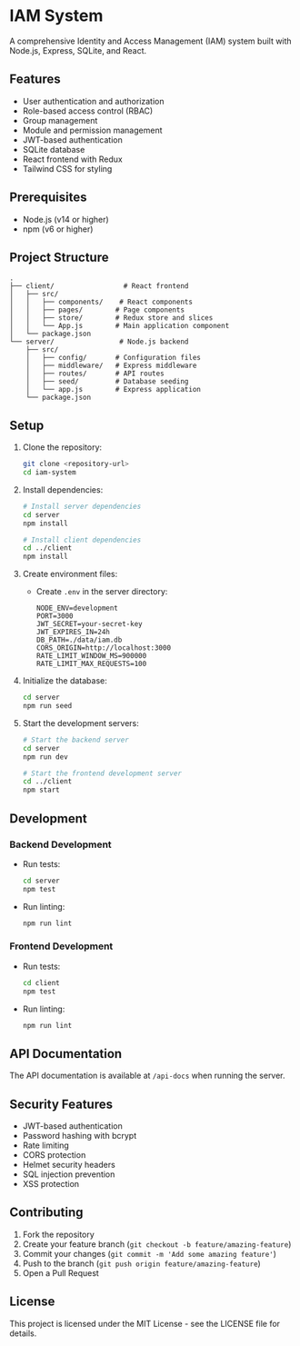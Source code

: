 # IAM System

A comprehensive Identity and Access Management (IAM) system built with Node.js, Express, SQLite, and React.

## Features

- User authentication and authorization
- Role-based access control (RBAC)
- Group management
- Module and permission management
- JWT-based authentication
- SQLite database
- React frontend with Redux
- Tailwind CSS for styling

## Prerequisites

- Node.js (v14 or higher)
- npm (v6 or higher)

## Project Structure

```
.
├── client/                 # React frontend
│   ├── src/
│   │   ├── components/    # React components
│   │   ├── pages/        # Page components
│   │   ├── store/        # Redux store and slices
│   │   └── App.js        # Main application component
│   └── package.json
└── server/                # Node.js backend
    ├── src/
    │   ├── config/       # Configuration files
    │   ├── middleware/   # Express middleware
    │   ├── routes/       # API routes
    │   ├── seed/         # Database seeding
    │   └── app.js        # Express application
    └── package.json
```

## Setup

1. Clone the repository:
   ```bash
   git clone <repository-url>
   cd iam-system
   ```

2. Install dependencies:
   ```bash
   # Install server dependencies
   cd server
   npm install

   # Install client dependencies
   cd ../client
   npm install
   ```

3. Create environment files:
   - Create `.env` in the server directory:
     ```
     NODE_ENV=development
     PORT=3000
     JWT_SECRET=your-secret-key
     JWT_EXPIRES_IN=24h
     DB_PATH=./data/iam.db
     CORS_ORIGIN=http://localhost:3000
     RATE_LIMIT_WINDOW_MS=900000
     RATE_LIMIT_MAX_REQUESTS=100
     ```

4. Initialize the database:
   ```bash
   cd server
   npm run seed
   ```

5. Start the development servers:
   ```bash
   # Start the backend server
   cd server
   npm run dev

   # Start the frontend development server
   cd ../client
   npm start
   ```

## Development

### Backend Development

- Run tests:
  ```bash
  cd server
  npm test
  ```

- Run linting:
  ```bash
  npm run lint
  ```

### Frontend Development

- Run tests:
  ```bash
  cd client
  npm test
  ```

- Run linting:
  ```bash
  npm run lint
  ```

## API Documentation

The API documentation is available at `/api-docs` when running the server.

## Security Features

- JWT-based authentication
- Password hashing with bcrypt
- Rate limiting
- CORS protection
- Helmet security headers
- SQL injection prevention
- XSS protection

## Contributing

1. Fork the repository
2. Create your feature branch (`git checkout -b feature/amazing-feature`)
3. Commit your changes (`git commit -m 'Add some amazing feature'`)
4. Push to the branch (`git push origin feature/amazing-feature`)
5. Open a Pull Request

## License

This project is licensed under the MIT License - see the LICENSE file for details. 